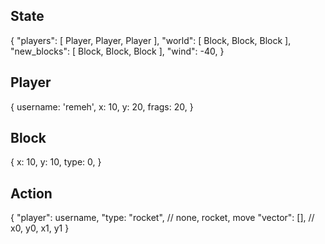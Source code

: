 State
--

{
    "players": [ Player, Player, Player ],
    "world": [ Block, Block, Block ],
    "new_blocks": [ Block, Block, Block ],
    "wind": -40,
}

Player
--

{
    username: 'remeh',
    x: 10,
    y: 20,
    frags: 20,
}

Block
--

{
    x: 10,
    y: 10,
    type: 0,
}


Action
--

{
    "player": username,
    "type: "rocket", // none, rocket, move
    "vector": [], // x0, y0, x1, y1
}
